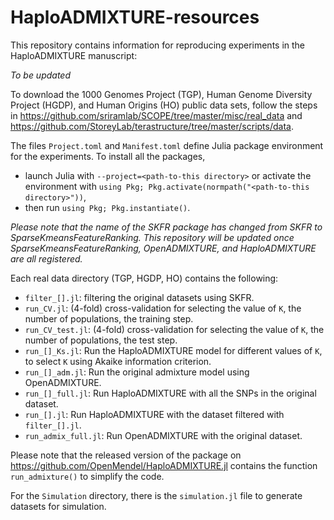 # HaploADMIXTURE-resources

This repository contains information for reproducing experiments in the HaploADMIXTURE manuscript:

_To be updated_

To download the 1000 Genomes Project (TGP), Human Genome Diversity Project (HGDP), and Human Origins (HO) public data sets, follow the steps in https://github.com/sriramlab/SCOPE/tree/master/misc/real_data and https://github.com/StoreyLab/terastructure/tree/master/scripts/data. 

The files `Project.toml` and `Manifest.toml` define Julia package environment for the experiments. To install all the packages, 
- launch Julia with `--project=<path-to-this directory>` or activate the environment with `using Pkg; Pkg.activate(normpath("<path-to-this directory>"))`,
- then run `using Pkg; Pkg.instantiate()`.

_Please note that the name of the SKFR package has changed from SKFR to SparseKmeansFeatureRanking. This repository will be updated once SparseKmeansFeatureRanking, OpenADMIXTURE, and HaploADMIXTURE are all registered._


Each real data directory (TGP, HGDP, HO) contains the following:
- `filter_[].jl`: filtering the original datasets using SKFR.
- `run_CV.jl`: (4-fold) cross-validation for selecting the value of `K`, the number of populations, the training step.
- `run_CV_test.jl`: (4-fold) cross-validation for selecting the value of `K`, the number of populations, the test step.
- `run_[]_Ks.jl`: Run the HaploADMIXTURE model for different values of `K`, to select `K` using Akaike information criterion.
- `run_[]_adm.jl`: Run the original admixture model using OpenADMIXTURE.
- `run_[]_full.jl`: Run HaploADMIXTURE with all the SNPs in the original dataset.
- `run_[].jl`: Run HaploADMIXTURE with the dataset filtered with `filter_[].jl`.
- `run_admix_full.jl`: Run OpenADMIXTURE with the original dataset.

Please note that the released version of the package on https://github.com/OpenMendel/HaploADMIXTURE.jl contains the function `run_admixture()` to simplify the code.

For the `Simulation` directory, there is the `simulation.jl` file to generate datasets for simulation.

